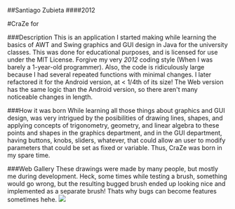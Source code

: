 ##Santiago Zubieta
####2012

#CraZe for

###Description
This is an application I started making while learning the basics of AWT and Swing graphics and GUI design in Java for the university classes. This was done for educational purposes, and is licensed for use under the MIT License. Forgive my very *2012* coding style (When I was barely a 1-year-old programmer). Also, the code is ridiculously large because I had several repeated functions with minimal changes. I later refactored it for the Android version, at < 1/4th of its size! The Web version has the same logic than the Android version, so there aren't many noticeable changes in length.

###How it was born
While learning all those things about graphics and GUI design, was very intrigued by the posibilities of drawing lines, shapes, and applying concepts of trigonometry, geometry, and linear algebra to these points and shapes in the graphics department, and in the GUI department, having buttons, knobs, sliders, whatever, that could allow an user to modify parameters that could be set as fixed or variable. Thus, CraZe was born in my spare time.

###Web Gallery 
These drawings were made by many people, but mostly me during development. Heck, some times while testing a brush, something would go wrong, but the resulting bugged brush ended up looking nice and implemented as a separate brush! Thats why bugs can become features sometimes hehe.
[![](https://i.imgur.com/9LBecYT.png)](http://www.youtube.com/watch?v=84-AlIMW7Fk)
